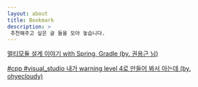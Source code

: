 ```yaml
---
layout: about
title: Bookmark
description: >
 추천해주고 싶은 글 들을 모아 놓습니다.
---
```


[멀티모듈 설계 이야기 with Spring, Gradle (by. 권용근 님)](https://woowabros.github.io/study/2019/07/01/multi-module.html)

[#cpp #visual_studio 내가 warning level 4로 만들어 봐서 아는데 (by. ohyecloudy)](http://ohyecloudy.com/pnotes/archives/visual-studio-warning-level-4/)
